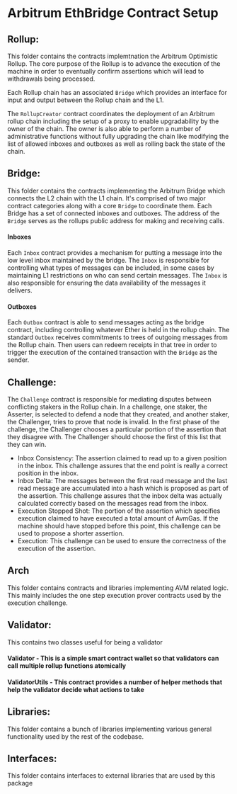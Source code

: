 # Arbitrum EthBridge Contract Setup


## Rollup:

This folder contains the contracts implemtnation the Arbitrum Optimistic Rollup. The core purpose of the Rollup is to advance the execution of the machine in order to eventually confirm assertions which will lead to withdrawals being processed.

Each Rollup chain has an associated `Bridge` which provides an interface for input and output between the Rollup chain and the L1.

The `RollupCreator` contract coordinates the deployment of an Arbitrum rollup chain including the setup of a proxy to enable upgradability by the owner of the chain. The owner is also able to perform a number of administrative functions without fully upgrading the chain like modifying the list of allowed inboxes and outboxes as well as rolling back the state of the chain.

## Bridge:

This folder contains the contracts implementing the Arbitrum Bridge which connects the L2 chain with the L1 chain. It's comprised of two major contract categories along with a core `Bridge` to coordinate them. Each Bridge has a set of connected inboxes and outboxes. The address of the `Bridge` serves as the rollups public address for making and receiving calls.

#### Inboxes

Each `Inbox` contract provides a mechanism for putting a message into the low level inbox maintained by the bridge. The `Inbox` is responsible for controlling what types of messages can be included, in some cases by maintaining L1 restrictions on who can send certain messages. The `Inbox` is also responsible for ensuring the data availability of the messages it delivers.

#### Outboxes

Each `Outbox` contract is able to send messages acting as the bridge contract, including controlling whatever Ether is held in the rollup chain. The standard `Outbox` receives commitments to trees of outgoing messages from the Rollup chain. Then users can redeem receipts in that tree in order to trigger the execution of the contained transaction with the `Bridge` as the sender.

## Challenge:

The `Challenge` contract is responsible for mediating disputes between conflicting stakers in the Rollup chain. In a challenge, one staker, the Asserter, is selected to defend a node that they created, and another staker, the Challenger, tries to prove that node is invalid. In the first phase of the challenge, the Challenger chooses a particular portion of the assertion that they disagree with. The Challenger should choose the first of this list that they can win.

- Inbox Consistency: The assertion claimed to read up to a given position in the inbox. This challenge assures that the end point is really a correct position in the inbox.
- Inbox Delta: The messages between the first read message and the last read message are accumulated into a hash which is proposed as part of the assertion. This challenge assures that the inbox delta was actually calculated correctly based on the messages read from the inbox.
- Execution Stopped Shot: The portion of the assertion which specifies execution claimed to have executed a total amount of AvmGas. If the machine should have stopped before this point, this challenge can be used to propose a shorter assertion.
- Execution: This challenge can be used to ensure the correctness of the execution of the assertion.

## Arch
This folder contains contracts and libraries implementing AVM related logic. This mainly includes the one step execution prover contracts used by the execution challenge.

## Validator:
This contains two classes useful for being a validator

#### Validator - This is a simple smart contract wallet so that validators can call multiple rollup functions atomically

#### ValidatorUtils - This contract provides a number of helper methods that help the validator decide what actions to take

## Libraries:
This folder contains a bunch of libraries implementing various general functionality used by the rest of the codebase.

## Interfaces:
This folder contains interfaces to external libraries that are used by this package


